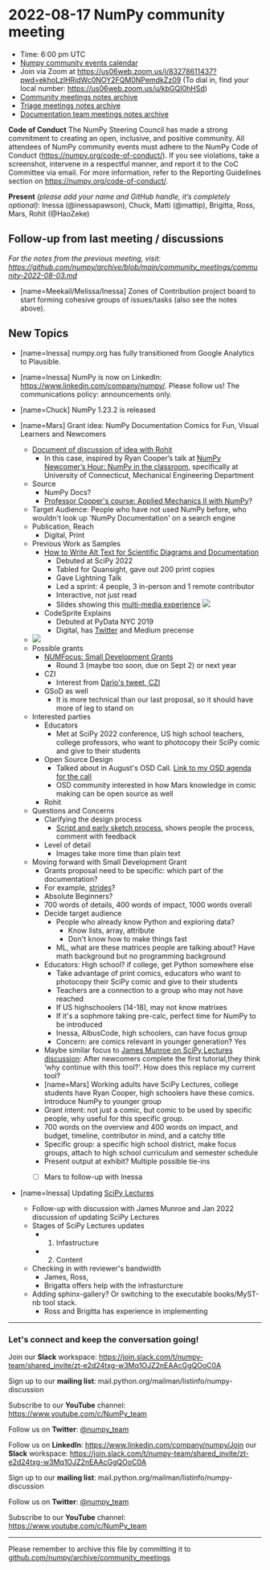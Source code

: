 # 2022-08-17 NumPy community meeting


- Time: 6:00 pm UTC
- [Numpy community events calendar](https://scientific-python.org/calendars/)
- Join via Zoom at https://us06web.zoom.us/j/83278611437?pwd=ekhoLzlHRjdWc0NOY2FQM0NPemdkZz09 (To dial in, find your local number: https://us06web.zoom.us/u/kbGQI0hHSd)
- [Community meetings notes archive](https://github.com/numpy/archive/tree/main/community_meetings)
- [Triage meetings notes archive](https://github.com/numpy/archive/tree/master/triage_meetings)
- [Documentation team meetings notes archive](https://github.com/numpy/archive/tree/main/docs_team_meetings)

**Code of Conduct**
The NumPy Steering Council has made a strong commitment to creating an open, inclusive, and positive community. 
All attendees of NumPy community events must adhere to the NumPy Code of Conduct (https://numpy.org/code-of-conduct/). 
If you see violations, take a screenshot, intervene in a respectful manner, and report it to the CoC Committee via email. For more information, refer to the Reporting Guidelines section on https://numpy.org/code-of-conduct/.


**Present** *(please add your name and GitHub handle, it’s completely optional)*: Inessa (@inessapawson), Chuck, Matti (@mattip), Brigitta, Ross, Mars, Rohit (@HaoZeke)


## Follow-up from last meeting / discussions

_For the notes from the previous meeting, visit: https://github.com/numpy/archive/blob/main/community_meetings/community-2022-08-03.md_

* [name=Meekail/Melissa/Inessa] Zones of Contribution project board to start forming cohesive groups of issues/tasks (also see the notes above).




## New Topics

- [name=Inessa] numpy.org has fully transitioned from Google Analytics to Plausible.
- [name=Inessa] NumPy is now on LinkedIn: https://www.linkedin.com/company/numpy/. Please follow us!
The communications policy: announcements only.
- [name=Chuck] NumPy 1.23.2 is released

- [name=Mars] Grant idea: NumPy Documentation Comics for Fun, Visual Learners and Newcomers
    - [Document of discussion of idea with Rohit](https://thin-feverfew-bfe.notion.site/Grant-idea-NumPy-Documentation-Comics-for-Fun-Visual-NewComers-e60d6dc7ae2f41d4819fb8ad8dd6cb23)
        - In this case, inspired by Ryan Cooper’s talk at [NumPy Newcomer’s Hour: NumPy in the classroom](https://cooperrc.github.io/), specifically at University of Connecticut, Mechanical Engineering Department
    - Source
        - NumPy Docs?
        - [Professor Cooper's course: Applied Mechanics II with NumPy](https://cooperrc.github.io/engineering-dynamics/intro.html)?
    - Target Audience: People who have not used NumPy before, who wouldn't look up 'NumPy Documentation' on a search engine
    - Publication, Reach
        - Digital, Print
    - Previous Work as Samples
        - [How to Write Alt Text for Scientific Diagrams and Documentation](https://heyzine.com/flip-book/f3c7f85cdc.html)
            - Debuted at SciPy 2022
            - Tabled for Quansight, gave out 200 print copies
            - Gave Lightning Talk 
            - Led a sprint: 4 people, 3 in-person and 1 remote contributor
             - Interactive, not just read
             - Slides showing this [multi-media experience](https://docs.google.com/presentation/d/1pYU-vvT5HG5x4Zmy5HWZHUdPtiEyPumUSB9lZszraH8/edit?usp=sharing)
![](https://i.imgur.com/S28qWmK.png)
        - CodeSprite Explains
            - Debuted at PyData NYC 2019
            - Digital, has [Twitter](https://twitter.com/codespritee) and Medium precense
    - ![](https://i.imgur.com/XIj4Laj.png)
    - Possible grants
        - [NUMFocus: Small Development Grants](https://numfocus.org/programs/small-development-grants)
            - Round 3 (maybe too soon, due on Sept 2) or next year 
        - CZI
            - Interest from [Dario's tweet, CZI](https://twitter.com/ReaderMeter/status/1547250705521643522?s=20&t=BRltiD0m-KCHvRBXMzUbSw)
        - GSoD as well
            - It is more technical than our last proposal, so it should have more of leg to stand on
    - Interested parties
        -  Educators
            -  Met at SciPy 2022 conference, US high school teachers, college professors, who want to photocopy their SciPy comic and give to their students
        -  Open Source Design
            -  Talked about in August's OSD Call. [Link to my OSD agenda for the call](https://discourse.opensourcedesign.net/t/monthly-open-source-design-call/253/148)
            -  OSD community interested in how Mars knowledge in comic making can be open source as well
        -  Rohit
    -  Questions and Concerns
        -  Clarifying the design process
            - [Script and early sketch process](https://docs.google.com/document/d/15tv6rHUG7z_kM68rwl2m-Gkce8cP_AEt1aJhzdi7Vnw/edit#bookmark=id.s77y5mc5h2hj), shows people the process, comment with feedback
        - Level of detail
            - Images take more time than plain text
    - Moving forward with Small Development Grant
        - Grants proposal need to be specific: which part of the documentation?
        - For example, [strides](https://numpy.org/doc/stable/reference/generated/numpy.ndarray.strides.html)?
        - Absolute Beginners?
        - 700 words of details, 400 words of impact, 1000 words overall
        - Decide target audience
            - People who already know Python and exploring data?
                - Know lists, array, attribute
                - Don't know how to make things fast
            - ML, what are these matrices people are talking about? Have math background but no programming background
        - Educators: High school? if college, get Python somewhere else
            - Take advantage of print comics, educators who want to photocopy their SciPy comic and give to their students
            - Teachers are a connection to a group who may not have reached
            - If US highschoolers (14-18), may not know matrixes
            - If it's a sophmore taking pre-calc, perfect time for NumPy to be introduced
            - Inessa, AlbusCode, high schoolers, can have focus group
            - Concern: are comics relevant in younger generation? Yes
        - Maybe similar focus to [James Munroe on SciPy Lectures discussion](https://hackmd.io/oB_boakvRqKR-_2jRV-Qjg?view):  After newcomers complete the first tutorial,they think ‘why continue with this tool?’. How does this replace my current tool?
        - [name=Mars] Working adults have SciPy Lectures, college students have Ryan Cooper, high schoolers have these comics. Introduce NumPy to younger group
        - Grant intent: not just a comic, but comic to be used by specific people, why useful for this specific group. 
        - 700 words on the overview and 400 words on impact, and budget, timeline, contributor in mind, and a catchy title
        - Specific group: a specific high school district, make focus groups, attach to high school curriculum and semester schedule
        - Present output at exhibit? Multiple possible tie-ins
        - [ ] Mars to follow-up with Inessa

            
- [name=Inessa] Updating [SciPy Lectures](https://github.com/scipy-lectures/scipy-lecture-notes)          
    - Follow-up with discussion with James Munroe and Jan 2022 discussion of updating SciPy Lectures
    - Stages of SciPy Lectures updates
        - 1. Infastructure
        - 2. Content
    - Checking in with reviewer's bandwidth
        - James, Ross, 
        - Brigatta offers help with the infrasturcture
    - Adding sphinx-gallery? Or switching to the executable books/MyST-nb tool stack.
        - Ross and Brigitta has experience in implementing

---
### Let's connect and keep the conversation going!
Join our **Slack** workspace: https://join.slack.com/t/numpy-team/shared_invite/zt-e2d24txg-w3Mq1OJZ2nEAAcGgQOoC0A

Sign up to our **mailing list**: mail.python.org/mailman/listinfo/numpy-discussion

Subscribe to our **YouTube** channel: https://www.youtube.com/c/NumPy_team

Follow us on **Twitter**: [@numpy_team](https://twitter.com/numpy_team)

Follow us on **LinkedIn**: https://www.linkedin.com/company/numpy/Join our **Slack** workspace: https://join.slack.com/t/numpy-team/shared_invite/zt-e2d24txg-w3Mq1OJZ2nEAAcGgQOoC0A

Sign up to our **mailing list**: mail.python.org/mailman/listinfo/numpy-discussion

Follow us on **Twitter**: [@numpy_team](https://twitter.com/numpy_team)

Subscribe to our **YouTube** channel: https://www.youtube.com/c/NumPy_team

---
Please remember to archive this file by committing it to [github.com/numpy/archive/community_meetings](https://github.com/numpy/archive/tree/main/community_meetings)
